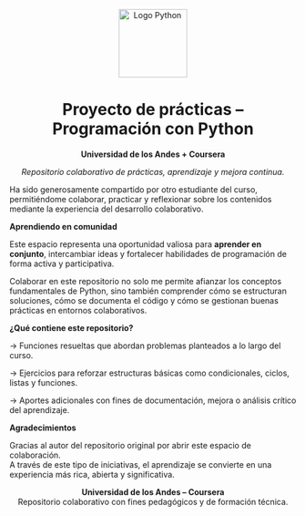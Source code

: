 <p align="center">
  <img src="https://upload.wikimedia.org/wikipedia/commons/c/c3/Python-logo-notext.svg" alt="Logo Python" width="120">
</p>

<h1 align="center"> Proyecto de prácticas – Programación con Python</h1>

<p align="center">
  <strong>Universidad de los Andes + Coursera</strong>
</p>

<p align="center">
  <em>Repositorio colaborativo de prácticas, aprendizaje y mejora continua.</em>
</p>

Ha sido generosamente compartido por otro estudiante del curso, permitiéndome colaborar, practicar y reflexionar sobre los contenidos mediante la experiencia del desarrollo colaborativo.

 **Aprendiendo en comunidad**

Este espacio representa una oportunidad valiosa para **aprender en conjunto**, intercambiar ideas y fortalecer habilidades de programación de forma activa y participativa.

Colaborar en este repositorio no solo me permite afianzar los conceptos fundamentales de Python, sino también comprender cómo se estructuran soluciones, cómo se documenta el código y cómo se gestionan buenas prácticas en entornos colaborativos.

 **¿Qué contiene este repositorio?**
 
  -> Funciones resueltas que abordan problemas planteados a lo largo del curso.
  
  -> Ejercicios para reforzar estructuras básicas como condicionales, ciclos, listas y funciones.
  
  -> Aportes adicionales con fines de documentación, mejora o análisis crítico del aprendizaje.
  

**Agradecimientos**

Gracias al autor del repositorio original por abrir este espacio de colaboración.  
A través de este tipo de iniciativas, el aprendizaje se convierte en una experiencia más rica, abierta y significativa.


<p align="center" style="font-size: 14px;">
  <strong>Universidad de los Andes – Coursera</strong><br>
  Repositorio colaborativo con fines pedagógicos y de formación técnica.
</p>
